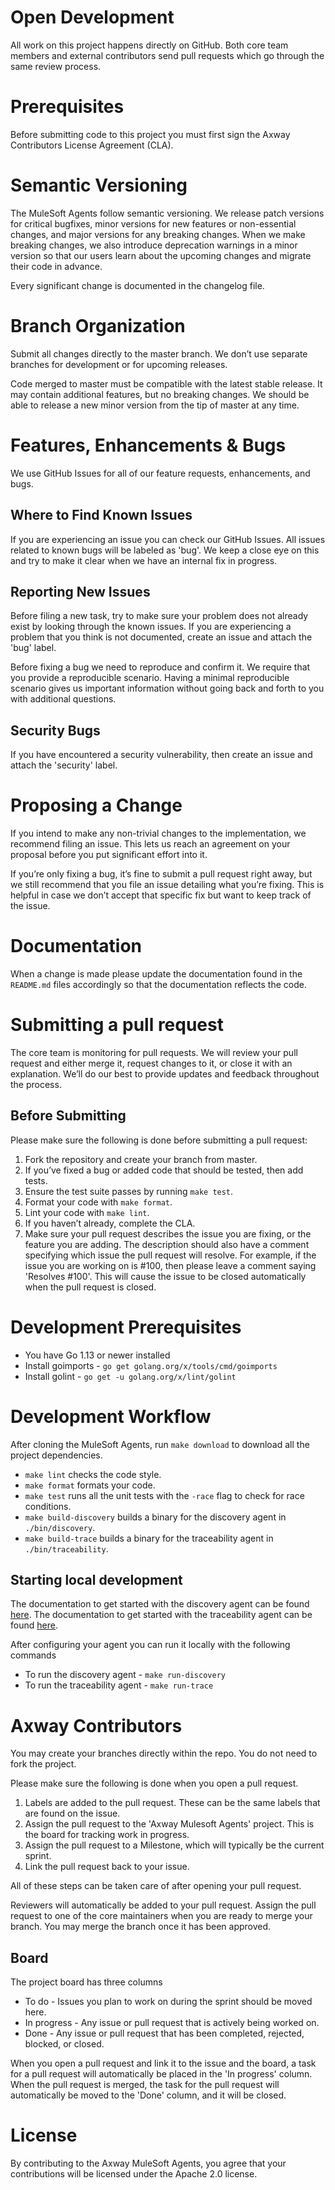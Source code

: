 # Open Development

All work on this project happens directly on GitHub. Both core team members and external contributors send pull requests which go through the same review process.

# Prerequisites

Before submitting code to this project you must first sign the Axway Contributors License Agreement (CLA).

# Semantic Versioning

The MuleSoft Agents follow semantic versioning. We release patch versions for critical bugfixes, minor versions for new features or non-essential changes, and major versions for any breaking changes. When we make breaking changes, we also introduce deprecation warnings in a minor version so that our users learn about the upcoming changes and migrate their code in advance.

Every significant change is documented in the changelog file.

# Branch Organization

Submit all changes directly to the master branch. We don’t use separate branches for development or for upcoming releases.

Code merged to master must be compatible with the latest stable release. It may contain additional features, but no breaking changes. We should be able to release a new minor version from the tip of master at any time.

# Features, Enhancements & Bugs

We use GitHub Issues for all of our feature requests, enhancements, and bugs.

## Where to Find Known Issues

If you are experiencing an issue you can check our GitHub Issues. All issues related to known bugs will be labeled as 'bug'. We keep a close eye on this and try to make it clear when we have an internal fix in progress.

## Reporting New Issues

Before filing a new task, try to make sure your problem does not already exist by looking through the known issues. If you are experiencing a problem that you think is not documented, create an issue and attach the 'bug' label.

Before fixing a bug we need to reproduce and confirm it. We require that you provide a reproducible scenario. Having a minimal reproducible scenario gives us important information without going back and forth to you with additional questions.

## Security Bugs

If you have encountered a security vulnerability, then create an issue and attach the 'security' label.

# Proposing a Change

If you intend to make any non-trivial changes to the implementation, we recommend filing an issue. This lets us reach an agreement on your proposal before you put significant effort into it.

If you’re only fixing a bug, it’s fine to submit a pull request right away, but we still recommend that you file an issue detailing what you’re fixing. This is helpful in case we don’t accept that specific fix but want to keep track of the issue.

# Documentation

When a change is made please update the documentation found in the `README.md` files accordingly so that the documentation reflects the code.

# Submitting a pull request

The core team is monitoring for pull requests. We will review your pull request and either merge it, request changes to it, or close it with an explanation. We’ll do our best to provide updates and feedback throughout the process.

## Before Submitting

Please make sure the following is done before submitting a pull request:

1. Fork the repository and create your branch from master.
2. If you’ve fixed a bug or added code that should be tested, then add tests.
3. Ensure the test suite passes by running `make test`.
4. Format your code with `make format`.
5. Lint your code with `make lint`.
6. If you haven’t already, complete the CLA.
7. Make sure your pull request describes the issue you are fixing, or the feature you are adding. The description should also have a comment specifying which issue the pull request will resolve. For example, if the issue you are working on is #100, then please leave a comment saying 'Resolves #100'. This will cause the issue to be closed automatically when the pull request is closed.

# Development Prerequisites

* You have Go 1.13 or newer installed
* Install goimports - `go get golang.org/x/tools/cmd/goimports`
* Install golint - `go get -u golang.org/x/lint/golint`

# Development Workflow

After cloning the MuleSoft Agents, run `make download` to download all the project dependencies.

* `make lint` checks the code style.
* `make format` formats your code.
* `make test` runs all the unit tests with the `-race` flag to check for race conditions.
* `make build-discovery` builds a binary for the discovery agent in `./bin/discovery`.
* `make build-trace` builds a binary for the traceability agent in `./bin/traceability`.

## Starting local development

The documentation to get started with the discovery agent can be found [here](./README_discovery.md).
The documentation to get started with the traceability agent can be found [here](./README_traceability.md).

After configuring your agent you can run it locally with the following commands

* To run the discovery agent - `make run-discovery`
* To run the traceability agent - `make run-trace`

# Axway Contributors

You may create your branches directly within the repo. You do not need to fork the project.

Please make sure the following is done when you open a pull request.

1. Labels are added to the pull request. These can be the same labels that are found on the issue.
2. Assign the pull request to the 'Axway Mulesoft Agents' project. This is the board for tracking work in progress.
3. Assign the pull request to a Milestone, which will typically be the current sprint.
4. Link the pull request back to your issue.

All of these steps can be taken care of after opening your pull request.

Reviewers will automatically be added to your pull request. Assign the pull request to one of the core maintainers when you are ready to merge your branch. You may merge the branch once it has been approved.

## Board

The project board has three columns

* To do - Issues you plan to work on during the sprint should be moved here.
* In progress - Any issue or pull request that is actively being worked on.
* Done - Any issue or pull request that has been completed, rejected, blocked, or closed.

When you open a pull request and link it to the issue and the board, a task for a pull request will automatically be placed in the 'In progress' column. When the pull request is merged, the task for the pull request will automatically be moved to the 'Done' column, and it will be closed.

# License

By contributing to the Axway MuleSoft Agents, you agree that your contributions will be licensed under the Apache 2.0 license.



